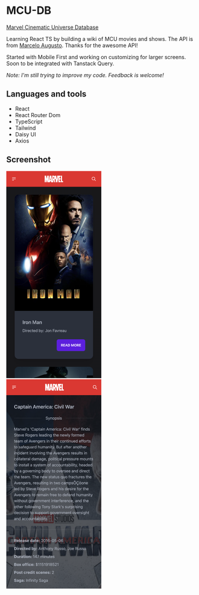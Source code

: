 # MCU-DB

[Marvel Cinematic Universe Database](https://mcu-db.netlify.app/)

Learning React TS by building a wiki of MCU movies and shows.
The API is from [Marcelo Augusto](https://github.com/AugustoMarcelo/mcuapi). Thanks for the awesome API!

Started with Mobile First and working on customizing for larger screens.
Soon to be integrated with Tanstack Query.

_Note: I'm still trying to improve my code. Feedback is welcome!_

## Languages and tools

- React
- React Router Dom
- TypeScript
- Tailwind
- Daisy UI
- Axios

## Screenshot

<img src="https://github.com/R4YLx/mcu-db/blob/main/public/scrn/scrn_mobile_1.png" width="50%">
<img src="https://github.com/R4YLx/mcu-db/blob/main/public/scrn/scrn_mobile_2.png" width="50%">
